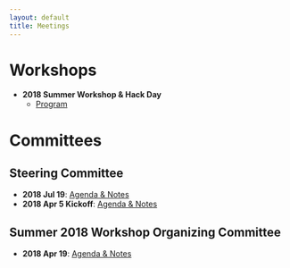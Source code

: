 ```yaml
---
layout: default
title: Meetings
---
```


# Workshops
* **2018 Summer Workshop & Hack Day**
  * [Program](https://docs.google.com/document/d/1H0jZ4TkVf7MHwaYp0vXjKf9kDQ78h03S-0AHkf4yNIA/edit?usp=sharing)

# Committees

## Steering Committee
* **2018 Jul 19**: [Agenda & Notes](https://docs.google.com/document/d/1UaKDM8ifz7Reginkzmq8dbaCZTUN1r7n916blG0PcHU/edit?usp=sharing)
* **2018 Apr 5 Kickoff**: [Agenda & Notes](https://docs.google.com/document/d/1WamytgiWlKBA13uwLozLYNfzt7bHSgTyzkSxB5nalx0/edit?usp=sharing)

## Summer 2018 Workshop Organizing Committee
* **2018 Apr 19**: [Agenda & Notes](https://docs.google.com/document/d/1Xq3GsK8fTtiXgk9QsBDq152BjHNsTcWunENDR4ONYLw/edit?usp=sharing)
